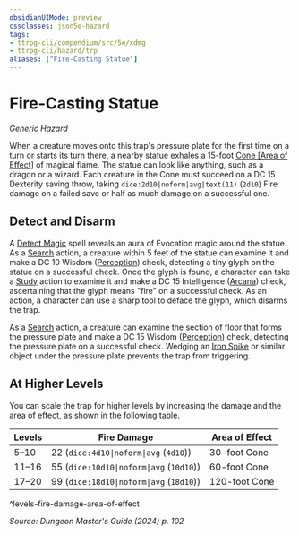 ```yaml
---
obsidianUIMode: preview
cssclasses: json5e-hazard
tags:
- ttrpg-cli/compendium/src/5e/xdmg
- ttrpg-cli/hazard/trp
aliases: ["Fire-Casting Statue"]
---
```

# Fire-Casting Statue
*Generic Hazard*  

When a creature moves onto this trap's pressure plate for the first time on a turn or starts its turn there, a nearby statue exhales a 15-foot [Cone [Area of Effect]](3-Compendium/rules/variant-rules/cone-area-of-effect-xphb.md) of magical flame. The statue can look like anything, such as a dragon or a wizard. Each creature in the Cone must succeed on a DC 15 Dexterity saving throw, taking `dice:2d10|noform|avg|text(11)` (`2d10`) Fire damage on a failed save or half as much damage on a successful one.

## Detect and Disarm

A [Detect Magic](3-Compendium/spells/detect-magic-xphb.md) spell reveals an aura of Evocation magic around the statue. As a [Search](3-Compendium/rules/actions.md#Search) action, a creature within 5 feet of the statue can examine it and make a DC 10 Wisdom ([Perception](3-Compendium/rules/skills.md#Perception)) check, detecting a tiny glyph on the statue on a successful check. Once the glyph is found, a character can take a [Study](3-Compendium/rules/actions.md#Study) action to examine it and make a DC 15 Intelligence ([Arcana](3-Compendium/rules/skills.md#Arcana)) check, ascertaining that the glyph means "fire" on a successful check. As an action, a character can use a sharp tool to deface the glyph, which disarms the trap.

As a [Search](3-Compendium/rules/actions.md#Search) action, a creature can examine the section of floor that forms the pressure plate and make a DC 15 Wisdom ([Perception](3-Compendium/rules/skills.md#Perception)) check, detecting the pressure plate on a successful check. Wedging an [Iron Spike](3-Compendium/items/iron-spikes-xphb.md) or similar object under the pressure plate prevents the trap from triggering.

## At Higher Levels

You can scale the trap for higher levels by increasing the damage and the area of effect, as shown in the following table.

| Levels | Fire Damage | Area of Effect |
|--------|-------------|----------------|
| 5–10 | 22 (`dice:4d10\|noform\|avg` (`4d10`)) | 30-foot Cone |
| 11–16 | 55 (`dice:10d10\|noform\|avg` (`10d10`)) | 60-foot Cone |
| 17–20 | 99 (`dice:18d10\|noform\|avg` (`18d10`)) | 120-foot Cone |
^levels-fire-damage-area-of-effect

*Source: Dungeon Master's Guide (2024) p. 102*